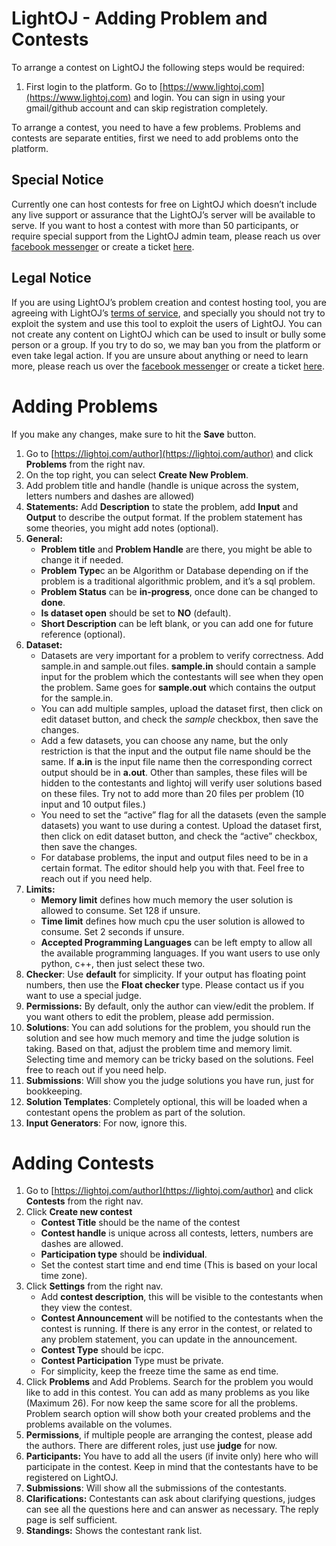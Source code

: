 # LightOJ - Adding Problem and Contests

To arrange a contest on LightOJ the following steps would be required:



1. First login to the platform. Go to [https://www.lightoj.com](https://www.lightoj.com) and login. You can sign in using your gmail/github account and can skip registration completely.

To arrange a contest, you need to have a few problems. Problems and contests are separate entities, first we need to add problems onto the platform.


## Special Notice

Currently one can host contests for free on LightOJ which doesn’t include any live support or assurance that the LightOJ’s server will be available to serve. If you want to host a contest with more than 50 participants, or require special support from the LightOJ admin team, please reach us over [facebook messenger](m.me/lightoj) or create a ticket  [here](https://github.com/lightoj-dev/bugs-and-features/issues).


## Legal Notice

If you are using LightOJ’s problem creation and contest hosting tool, you are agreeing with LightOJ’s [terms of service](https://github.com/lightoj-dev/privacy-policy/blob/master/terms-of-service.md), and specially you should not try to exploit the system and use this tool to exploit the users of LightOJ. You can not create any content on LightOJ which can be used to insult or bully some person or a group. If you try to do so, we may ban you from the platform or even take legal action. If you are unsure about anything or need to learn more, please reach us over the [facebook messenger](m.me/lightoj) or create a ticket [here](https://github.com/lightoj-dev/bugs-and-features/issues).


# Adding Problems

If you make any changes, make sure to hit the **Save** button.



1. Go to [https://lightoj.com/author](https://lightoj.com/author) and click **Problems** from the right nav.
2. On the top right, you can select **Create New Problem**.
3. Add problem title and handle (handle is unique across the system, letters numbers and dashes are allowed)
4. **Statements:** Add **Description** to state the problem, add **Input** and **Output** to describe the output format. If the problem statement has some theories, you might add notes (optional).
5. **General:**
    - **Problem title** and **Problem Handle** are there, you might be able to change it if needed.
    - **Problem Type**c an be Algorithm or Database depending on if the problem is a traditional algorithmic problem, and it’s a sql problem.
    - **Problem Status** can be **in-progress**, once done can be changed to **done**.
    - **Is dataset open** should be set to **NO** (default).
    - **Short Description** can be left blank, or you can add one for future reference (optional).
6. **Dataset:**
    - Datasets are very important for a problem to verify correctness. Add sample.in and sample.out files. **sample.in** should contain a sample input for the problem which the contestants will see when they open the problem. Same goes for **sample.out** which contains the output for the sample.in.
    - You can add multiple samples, upload the dataset first, then click on edit dataset button, and check the _sample_ checkbox, then save the changes.
    - Add a few datasets, you can choose any name, but the only restriction is that the input and the output file name should be the same. If **a.in** is the input file name then the corresponding correct output should be in **a.out**. Other than samples, these files will be hidden to the contestants and lightoj will verify user solutions based on these files. Try not to add more than 20 files per problem (10 input and 10 output files.)
    - You need to set the “active” flag for all the datasets (even the sample datasets) you want to use during a contest. Upload the dataset first, then click on edit dataset button, and check the “active” checkbox, then save the changes.
    - For database problems, the input and output files need to be in a certain format. The editor should help you with that. Feel free to reach out if you need help.
7. **Limits:**
    - **Memory limit** defines how much memory the user solution is allowed to consume. Set 128 if unsure.
    - **Time limit** defines how much cpu the user solution is allowed to consume. Set 2 seconds if unsure.
    - **Accepted Programming Languages** can be left empty to allow all the available programming languages. If you want users to use only python, c++, then just select these two.
8. **Checker**: Use **default** for simplicity. If your output has floating point numbers, then use the **Float checker** type. Please contact us if you want to use a special judge.
9. **Permissions:** By default, only the author can view/edit the problem. If you want others to edit the problem, please add permission. 
10. **Solutions**: You can add solutions for the problem, you should run the solution and see how much memory and time the judge solution is taking. Based on that, adjust the problem time and memory limit. Selecting time and memory can be tricky based on the solutions. Feel free to reach out if you need help.
11. **Submissions**: Will show you the judge solutions you have run, just for bookkeeping.
12. **Solution Templates**: Completely optional, this will be loaded when a contestant opens the problem as part of the solution.
13. **Input Generators**: For now, ignore this.


# Adding Contests

1. Go to [https://lightoj.com/author](https://lightoj.com/author) and click **Contests** from the right nav.
2. Click **Create new contest**
    - **Contest Title** should be the name of the contest
    - **Contest handle** is unique across all contests, letters, numbers are dashes are allowed.
    - **Participation type** should be **individual**.
    - Set the contest start time and end time (This is based on your local time zone).
3. Click **Settings** from the right nav.
    - Add **contest description**, this will be visible to the contestants when they view the contest.
    - **Contest Announcement** will be notified to the contestants when the contest is running. If there is any error in the contest, or related to any problem statement, you can update in the announcement.
    - **Contest Type** should be icpc.
    - **Contest Participation** Type must be private.
    - For simplicity, keep the freeze time the same as end time.
4. Click **Problems** and Add Problems. Search for the problem you would like to add in this contest. You can add as many problems as you like (Maximum 26). For now keep the same score for all the problems. Problem search option will show both your created problems and the problems available on the volumes.
5. **Permissions**, if multiple people are arranging the contest, please add the authors. There are different roles, just use **judge** for now.
6. **Participants:** You have to add all the users (if invite only) here who will participate in the contest. Keep in mind that the contestants have to be registered on LightOJ.
7. **Submissions**: Will show all the submissions of the contestants.
8. **Clarifications:** Contestants can ask about clarifying questions, judges can see all the questions here and can answer as necessary. The reply page is self sufficient.
9. **Standings:** Shows the contestant rank list.
